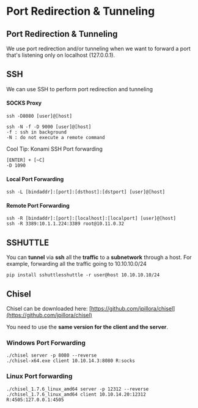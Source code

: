 # Port Redirection & Tunneling

## Port Redirection & Tunneling

We use port redirection and/or tunneling when we want to forward a port that's listening only on localhost \(127.0.0.1\). 

## **SSH** <a id="ssh"></a>

We can use SSH to perform port redirection and tunneling

#### SOCKS Proxy

```text
ssh -D8080 [user]@[host]

ssh -N -f -D 9000 [user]@[host]
-f : ssh in background
-N : do not execute a remote command
```

Cool Tip: Konami SSH Port forwarding

```text
[ENTER] + [~C]
-D 1090
```

#### Local Port Forwarding

```text
ssh -L [bindaddr]:[port]:[dsthost]:[dstport] [user]@[host]
```

#### Remote Port Forwarding

```text
ssh -R [bindaddr]:[port]:[localhost]:[localport] [user]@[host]
ssh -R 3389:10.1.1.224:3389 root@10.11.0.32
```

## SSHUTTLE

You can **tunnel** via **ssh** all the **traffic** to a **subnetwork** through a host. For example, forwarding all the traffic going to 10.10.10.0/24

```text
pip install sshuttlesshuttle -r user@host 10.10.10.10/24
```

## Chisel <a id="chisel"></a>

Chisel can be downloaded here: [https://github.com/jpillora/chisel](https://github.com/jpillora/chisel)

 You need to use the **same version for the client and the server**.

### Windows Port Forwarding <a id="socks"></a>

```text
./chisel server -p 8080 --reverse
./chisel-x64.exe client 10.10.14.3:8080 R:socks
```

### Linux Port forwarding <a id="port-forwarding"></a>

```text
./chisel_1.7.6_linux_amd64 server -p 12312 --reverse
./chisel_1.7.6_linux_amd64 client 10.10.14.20:12312 R:4505:127.0.0.1:4505
```





###  <a id="vpn-tunnel"></a>

